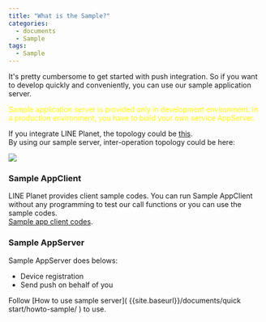 ```yaml
---
title: "What is the Sample?"
categories:
  - documents
  - Sample 
tags:
  - Sample
---
```


It's pretty cumbersome to get started with push integration. So if you want to develop quickly and conveniently, you can use our sample application server.

<span style="color:yellow">
Sample application server is provided only in development environment. In a production environment, you have to build your own service AppServer.
</span>

If you integrate LINE Planet, the topology could be [this]({{site.baseurl}}/documents/article/topo-general/).<br>
By using our sample server, inter-operation topology could be here:<br>

![]({{site.baseurl}}/assets/images/topo-sample.png)

### Sample AppClient
LINE Planet provides client sample codes. 
You can run Sample AppClient without any programming to test our call functions or you can use the sample codes.<br>
[Sample app client codes]( {{site.baseurl}}/documents/sample/sample-client-codes/).


### Sample AppServer
Sample AppServer does belows:
* Device registration
* Send push on behalf of you

Follow [How to use sample server]( {{site.baseurl}}/documents/quick start/howto-sample/ ) to use.

